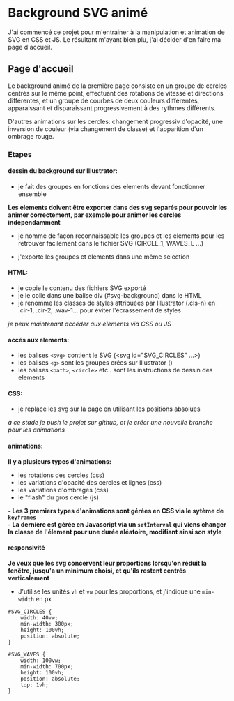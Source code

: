 # Background SVG animé
J'ai commencé ce projet pour m'entrainer à la manipulation et animation de SVG en CSS et JS. Le résultant m'ayant bien plu, j'ai décider d'en faire ma page d'accueil.

## Page d'accueil
Le background animé de la première page consiste en un groupe de cercles centrés sur le même point, effectuant des rotations de vitesse et directions différentes, et un groupe de courbes de deux couleurs différentes, apparaissant et disparaissant progressivement à des rythmes différents.  

D'autres animations sur les cercles: changement progressiv d'opacité, une inversion de couleur (via changement de classe) et l'apparition d'un ombrage rouge.

### Etapes

#### dessin du background sur Illustrator:
- je fait des groupes en fonctions des elements devant fonctionner ensemble

**Les elements doivent être exporter dans des svg separés pour pouvoir les animer correctement, par exemple pour animer les cercles indépendamment**

- je nomme de façon reconnaissable les groupes et les elements pour les retrouver facilement dans le fichier SVG (CIRCLE_1, WAVES_L ...)

- j'exporte les groupes et elements dans une même selection

#### HTML:
- je copie le contenu des fichiers SVG exporté
- je le colle dans une balise div (#svg-background) dans le HTML
- je renomme les classes de styles attribuées par Illustrator (.cls-n) en .cir-1, .cir-2, .wav-1... pour éviter l'écrassement de styles
    
*je peux maintenant accéder aux elements via CSS ou JS*

#### accés aux elements:
- les balises `<svg>` contient le SVG (<svg id="SVG_CIRCLES" ...>)
- les balises `<g>` sont les groupes crées sur Illustrator (<g id="SCREEN">)
- les balises `<path>`, `<circle>` etc.. sont les instructions de dessin des elements

#### CSS:
- je replace les svg sur la page en utilisant les positions absolues

*à ce stade je push le projet sur github, et je créer une nouvelle branche pour les animations*

#### animations:
**Il y a plusieurs types d'animations:**
- les rotations des cercles (css)
- les variations d'opacité des cercles et lignes (css)
- les variations d'ombrages (css)
- le "flash" du gros cercle (js)  

**- Les 3 premiers types d'animations sont gérées en CSS via le sytème de `keyframes`**  
**- La dernière est gérée en Javascript via un `setInterval` qui viens changer la classe de l'élement pour une durée aléatoire, modifiant ainsi son style**

#### responsivité
**Je veux que les svg concervent leur proportions lorsqu'on réduit la fenêtre, jusqu'a un minimum choisi, et qu'ils restent centrés verticalement**   
- J'utilise les unités `vh` et `vw` pour les proportions, et j'indique une `min-width` en px
```
#SVG_CIRCLES {
    width: 40vw;
    min-width: 300px;
    height: 100vh;
    position: absolute;
}

#SVG_WAVES {
    width: 100vw;
    min-width: 700px;
    height: 100vh;
    position: absolute;
    top: 1vh;
}
```